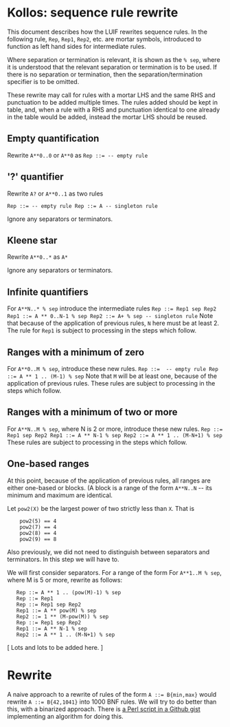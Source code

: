 # Kollos: sequence rule rewrite

This document describes how the LUIF rewrites
sequence rules.
In the following rule,
`Rep`, `Rep1`, `Rep2`, etc. are mortar symbols,
introduced to function
as left hand sides for intermediate rules.

Where separation or termination is relevant,
it is shown as the `% sep`, where it is understood
that the relevant separation or termination is
to be used.
If there is no separation or termination,
then the separation/termination specifier
is to be omitted.

These rewrite may call for rules with a mortar
LHS and the same
RHS and punctuation to be added
multiple times.
The rules added should be kept in table,
and, when a rule with a RHS and punctuation
identical to one already in the table would be
added,
instead the mortar LHS should be reused.

## Empty quantification

Rewrite `A**0..0` or `A**0` as
``
   Rep ::= -- empty rule
``

## '?' quantifier

Rewrite `A?` or `A**0..1` as two rules

``
   Rep ::= -- empty rule
   Rep ::= A -- singleton rule
``

Ignore any separators or terminators.

## Kleene star

Rewrite `A**0..*` as `A*`

Ignore any separators or terminators.

## Infinite quantifiers

For `A**N..* % sep` introduce the intermediate rules
``
   Rep ::= Rep1 sep Rep2
   Rep1 ::= A ** 0..N-1 % sep
   Rep2 ::= A+ % sep -- singleton rule
``
Note that because of the application of previous
rules, `N` here must be at least 2.
The rule for `Rep1` is subject to processing
in the steps which follow.

## Ranges with a minimum of zero

For `A**0..M % sep`,
introduce these new rules.
``
   Rep ::=  -- empty rule
   Rep ::= A ** 1 .. (M-1) % sep
``
Note that `M` will be at least one,
because of the application of previous rules.
These rules are subject to processing
in the steps which follow.

## Ranges with a minimum of two or more

For `A**N..M % sep`, where N is 2 or more,
introduce these new rules.
``
   Rep ::= Rep1 sep Rep2
   Rep1 ::= A ** N-1 % sep
   Rep2 ::= A ** 1 .. (M-N+1) % sep
``
These rules are subject to processing
in the steps which follow.

## One-based ranges

At this point,
because of the application of previous rules,
all ranges are either one-based or blocks.
(A block is a range of the form `A**N..N` --
its minimum and maximum are identical.

Let `pow2(X)` be the largest power of two
strictly less than `X`.
That is
```
    pow2(5) == 4
    pow2(7) == 4
    pow2(8) == 4
    pow2(9) == 8
```

Also previously, we did not
need to distinguish between separators
and terminators.
In this step we will have to.

We will first consider separators.
For a range of the form
For `A**1..M % sep`, where M is 5 or more,
rewrite as follows:
```
   Rep ::= A ** 1 .. (pow(M)-1) % sep
   Rep ::= Rep1
   Rep ::= Rep1 sep Rep2
   Rep1 ::= A ** pow(M) % sep
   Rep2 ::= 1 ** (M-pow(M)) % sep
   Rep ::= Rep1 sep Rep2
   Rep1 ::= A ** N-1 % sep
   Rep2 ::= A ** 1 .. (M-N+1) % sep
```




[ Lots and lots to be added here. ]

# Rewrite


A naive approach to
a rewrite of rules of the form `A ::= B{min,max}`
would rewrite `A ::= B{42,1041}` into
1000 BNF rules.
We will try to do better than this,
with a binarized approach.
There is
[a Perl script in a Github
gist](https://gist.github.com/jeffreykegler/2324781#file-minmax_to_bnf-pl)
implementing an algorithm for doing this.

<!---
vim: expandtab shiftwidth=4
-->
